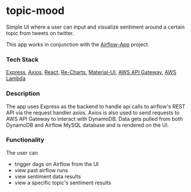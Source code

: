 # topic-mood
Simple UI where a user can input and visualize sentiment around a certain topic from tweets on twitter.

This app works in conjunction with the [Airflow-App](https://github.com/jamesang17/airflow-app) project.

### Tech Stack
[Express](https://expressjs.com/), [Axios](https://github.com/axios/axios), [React](https://reactjs.org/), [Re-Charts](https://recharts.org/en-US/), [Material-UI](https://material-ui.com/), [AWS API Gateway](https://aws.amazon.com/api-gateway/), [AWS Lambda](https://aws.amazon.com/lambda/)

### Description
The app uses Express as the backend to handle api calls to airflow's REST API via the request handler axios.
Axios is also used to send requests to AWS API Gateway to interact with DynamoDB.
Data gets pulled from both DynamoDB and Airflow MySQL database and is rendered on the UI.

### Functionality
The user can
- trigger dags on Airflow from the UI
- view past airflow runs
- view sentiment data results
- view a specific topic's sentiment results
